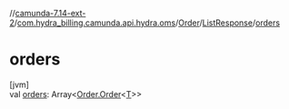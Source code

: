 //[camunda-7.14-ext-2](../../../../index.md)/[com.hydra_billing.camunda.api.hydra.oms](../../index.md)/[Order](../index.md)/[ListResponse](index.md)/[orders](orders.md)

# orders

[jvm]\
val [orders](orders.md): Array<[Order.Order](../-order/index.md)<[T](index.md)>>
